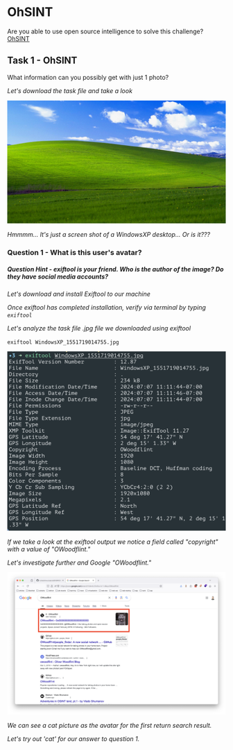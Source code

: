 # OhSINT
Are you able to use open source intelligence to solve this challenge?
[OhSINT](https://tryhackme.com/r/room/ohsint)

## Task 1 - OhSINT
What information can you possibly get with just 1 photo?

*Let's download the task file and take a look*

![Downloaded Task File](https://github.com/kieferhax/tryhackme-projects/blob/main/OhSINT/assets/WindowsXP_1551719014755.jpg?raw=true)

*Hmmmm... It's just a screen shot of a WindowsXP desktop... Or is it???*

### Question 1 - What is this user's avatar?

##### Question Hint - exiftool is your friend.  Who is the author of the image? Do they have social media accounts?

*Let's download and install Exiftool to our machine*<br>

*Once exiftool has completed installation, verify via terminal by typing `exiftool`*<br>

*Let's analyze the task file .jpg file we downloaded using exiftool*<br>

`exiftool WindowsXP_1551719014755.jpg`

![Running exiftool against task file](https://github.com/kieferhax/tryhackme-projects/blob/main/OhSINT/assets/exiftool1.png?raw=true)

*If we take a look at the exiftool output we notice a field called "copyright" with a value of "OWoodflint."*

*Let's investigate further and Google "OWoodflint."*

![Owoodflint Google search results](https://github.com/kieferhax/tryhackme-projects/blob/main/OhSINT/assets/owoodflint-search.png?raw=true)

*We can see a cat picture as the avatar for the first return search result.*

*Let's try out 'cat' for our answer to question 1.*